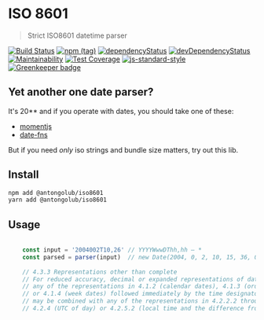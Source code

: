 # ISO 8601
> Strict ISO8601 datetime parser

[![Build Status](https://travis-ci.com/antongolub/iso8601.svg?branch=master)](https://travis-ci.com/antongolub/iso8601)
[![npm (tag)](https://img.shields.io/npm/v/@antongolub/iso8601/latest.svg)](https://www.npmjs.com/package/@antongolub/iso8601)
[![dependencyStatus](https://img.shields.io/david/antongolub/iso8601.svg?maxAge=3600)](https://david-dm.org/antongolub/iso8601)
[![devDependencyStatus](https://img.shields.io/david/dev/antongolub/iso8601.svg?maxAge=3600)](https://david-dm.org/antongolub/iso8601)
[![Maintainability](https://api.codeclimate.com/v1/badges/ed234c819b9e225b2bab/maintainability)](https://codeclimate.com/github/antongolub/iso8601/maintainability)
[![Test Coverage](https://api.codeclimate.com/v1/badges/ed234c819b9e225b2bab/test_coverage)](https://codeclimate.com/github/antongolub/iso8601/test_coverage)
[![js-standard-style](https://img.shields.io/badge/code%20style-standard-brightgreen.svg)](http://standardjs.com)
[![Greenkeeper badge](https://badges.greenkeeper.io/antongolub/iso8601.svg)](https://greenkeeper.io/)

## Yet another one date parser?
It's 20** and if you operate with dates, you should take one of these:
* [momentjs](https://momentjs.com/)
* [date-fns](https://date-fns.org/)

But if you need _only_ iso strings and bundle size matters, try out this lib.

## Install
```bash
npm add @antongolub/iso8601
yarn add @antongolub/iso8601
```

## Usage
```javascript
    
    const input = '2004002T10,26' // YYYYWwwDThh,hh — *
    const parsed = parser(input)  // new Date(2004, 0, 2, 10, 15, 36, 0)
    
    // 4.3.3 Representations other than complete
    // For reduced accuracy, decimal or expanded representations of date and time of day,
    // any of the representations in 4.1.2 (calendar dates), 4.1.3 (ordinal dates) 
    // or 4.1.4 (week dates) followed immediately by the time designator [T] 
    // may be combined with any of the representations in 4.2.2.2 through 4.2.2.4 (local time),
    // 4.2.4 (UTC of day) or 4.2.5.2 (local time and the difference from UTC) provided that 
```



